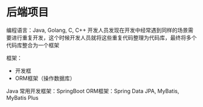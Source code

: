 # 后端项目

编程语言：Java, Golang, C, C++
开发人员发现在开发中经常遇到同样的场景需要进行重复开发，这个时候开发人员就将这些重复代码整理为代码库，最终将多个代码库整合为一个框架

框架：
    
- 开发框
- ORM框架（操作数据库）

Java 常用开发框架：SpringBoot
ORM框架：Spring Data JPA, MyBatis, MyBatis Plus

